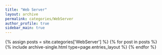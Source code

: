 ```yaml
---
title: "Web Server"
layout: archive
permalink: categories/WebServer
author_profile: true
sidebar_main: true
---
```



{% assign posts = site.categories['WebServer'] %}
{% for post in posts %} {% include archive-single.html type=page.entries_layout %} {% endfor %}
